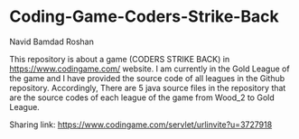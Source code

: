 # Coding-Game-Coders-Strike-Back


Navid Bamdad Roshan


This repository is about a game (CODERS STRIKE BACK) in https://www.codingame.com/ website.
I am currently in the Gold League of the game and I have provided the source code of all leagues in the Github repository.
Accordingly, There are 5 java source files in the repository that are the source codes of each league of the game from Wood_2 to Gold League.

Sharing link: https://www.codingame.com/servlet/urlinvite?u=3727918
